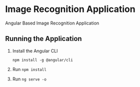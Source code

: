 # Image Recognition Application

Angular Based Image Recognition Application


## Running the Application

1. Install the Angular CLI

    `npm install -g @angular/cli`

1. Run `npm install`

1. Run `ng serve -o`

